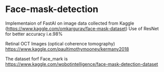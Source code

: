 # Face-mask-detection

Implementaion of FastAI on image data collected from Kaggle (https://www.kaggle.com/omkargurav/face-mask-dataset)
Use of ResNet for better accuracy i.e.98%


Retinal OCT Images (optical coherence tomography)
https://www.kaggle.com/paultimothymooney/kermany2018

 The dataset forf Face_mark is https://www.kaggle.com/wobotintelligence/face-mask-detection-dataset
